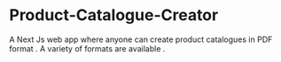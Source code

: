# Product-Catalogue-Creator
A Next Js web app where anyone can create product catalogues in PDF format . A variety of formats are available . 

